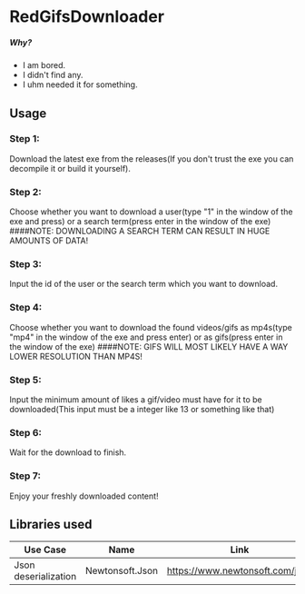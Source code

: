 # RedGifsDownloader

##### Why?
- I am bored.
- I didn't find any.
- I uhm needed it for something.


## Usage

### Step 1:
Download the latest exe from the releases(If you don't trust the exe you can decompile it or build it yourself).

### Step 2:
Choose whether you want to download a user(type "1" in the window of the exe and press) or a search term(press enter in the window of the exe)
####NOTE: DOWNLOADING A SEARCH TERM CAN RESULT IN HUGE AMOUNTS OF DATA!

### Step 3:
Input the id of the user or the search term which you want to download.

### Step 4:
Choose whether you want to download the found videos/gifs as mp4s(type "mp4" in the window of the exe and press enter) or as gifs(press enter in the window of the exe)
####NOTE: GIFS WILL MOST LIKELY HAVE A WAY LOWER RESOLUTION THAN MP4S!

### Step 5:
Input the minimum amount of likes a gif/video must have for it to be downloaded(This input must be a integer like 13 or something like that)

### Step 6:
Wait for the download to finish.

### Step 7:
Enjoy your freshly downloaded content!



## Libraries used
| Use Case | Name | Link |
| ------ | ------ | ------ |
| Json deserialization | Newtonsoft.Json | https://www.newtonsoft.com/json |
